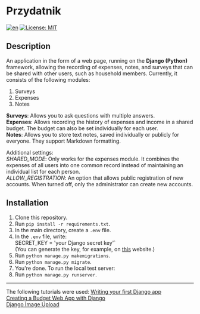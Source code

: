 # Przydatnik

[![en](https://img.shields.io/badge/lang-pl-green.svg)](https://github.com/AdrianD5612/Przydatnik/blob/main/README.pl.md)
[![License: MIT](https://img.shields.io/badge/License-MIT-yellow.svg)](https://opensource.org/licenses/MIT)

## Description

An application in the form of a web page, running on the **Django (Python)** framework, allowing the recording of expenses, notes, and surveys that can be shared with other users, such as household members. Currently, it consists of the following modules:

1. Surveys
2. Expenses
3. Notes

**Surveys**: Allows you to ask questions with multiple answers.  
**Expenses**: Allows recording the history of expenses and income in a shared budget. The budget can also be set individually for each user.  
**Notes**: Allows you to store text notes, saved individually or publicly for everyone. They support Markdown formatting.

Additional settings:  
*SHARED_MODE*: Only works for the expenses module. It combines the expenses of all users into one common record instead of maintaining an individual list for each person.  
*ALLOW_REGISTRATION*: An option that allows public registration of new accounts. When turned off, only the administrator can create new accounts.

## Installation

1. Clone this repository.
2. Run `pip install -r requirements.txt`.
3. In the main directory, create a `.env` file.
4. In the `.env` file, write:  
   SECRET_KEY = 'your Django secret key'`  
   (You can generate the key, for example, on [this](https://djecrety.ir) website.)
5. Run `python manage.py makemigrations`.
6. Run `python manage.py migrate`.
7. You're done. To run the local test server:
8. Run `python manage.py runserver`.

___
The following tutorials were used:
[Writing your first Django app](https://docs.djangoproject.com/en/4.1/intro/tutorial01)  
[Creating a Budget Web App with Django](https://kristian-roopnarine.medium.com/creating-a-budget-web-app-with-django-655369b6d43c)  
[Django Image Upload](https://www.javatpoint.com/django-image-upload)
